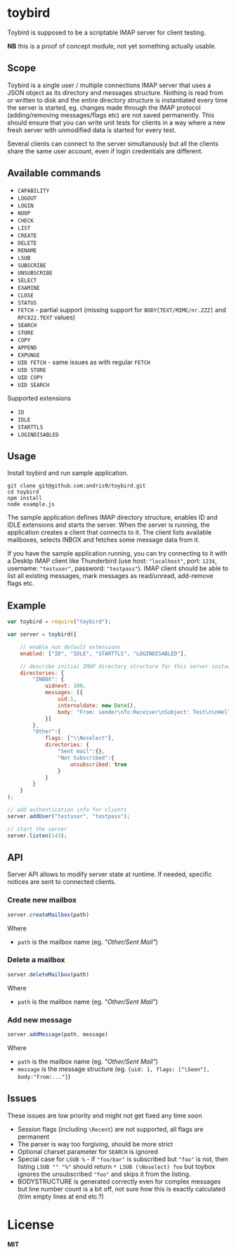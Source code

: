 # toybird

Toybird is supposed to be a scriptable IMAP server for client testing.

**NB** this is a proof of concept module, not yet something actually usable.

## Scope

Toybird is a single user / multiple connections IMAP server that uses a JSON object as its directory and messages structure. Nothing is read from or written to disk and the entire directory structure is instantiated every time the server is started, eg. changes made through the IMAP protocol (adding/removing messages/flags etc) are not saved permanently. This should ensure that you can write unit tests for clients in a way where a new fresh server with unmodified data is started for every test.

Several clients can connect to the server simultanously but all the clients share the same user account, even if login credentials are different.

## Available commands

  * `CAPABILITY`
  * `LOGOUT`
  * `LOGIN`
  * `NOOP`
  * `CHECK`
  * `LIST`
  * `CREATE`
  * `DELETE`
  * `RENAME`
  * `LSUB`
  * `SUBSCRIBE`
  * `UNSUBSCRIBE`
  * `SELECT`
  * `EXAMINE`
  * `CLOSE`
  * `STATUS`
  * `FETCH` - partial support (missing support for `BODY[TEXT/MIME/nr.ZZZ]` and `RFC822.TEXT` values)
  * `SEARCH`
  * `STORE`
  * `COPY`
  * `APPEND`
  * `EXPUNGE`
  * `UID FETCH` - same issues as with regular `FETCH`
  * `UID STORE`
  * `UID COPY`
  * `UID SEARCH`

Supported extensions

  * `ID`
  * `IDLE`
  * `STARTTLS`
  * `LOGINDISABLED`

## Usage

Install toybird and run sample application.

    git clone git@github.com:andris9/toybird.git
    cd toybird
    npm install
    node example.js

The sample application defines IMAP directory structure, enables ID and IDLE extensions and starts the server. When the server is running, the application creates a client that connects to it. The client lists available mailboxes, selects INBOX and fetches some message data from it.

If you have the sample application running, you can try connecting to it with a Desktp IMAP client like Thunderbird (use host: `"localhost"`, port: `1234`, username: `"testuser"`, password: `"testpass"`). IMAP client should be able to list all existing messages, mark messages as read/unread, add-remove flags etc.

## Example

```javascript
var toybird = require("toybird");

var server = toybird({

    // enable non default extensions
    enabled: ["ID", "IDLE", "STARTTLS", "LOGINDISABLED"],

    // describe initial IMAP directory structure for this server instace
    directories: {
        "INBOX": {
            uidnext: 100,
            messages: [{
                uid:1,
                internaldate: new Date(),
                body: "From: sender\nTo:Receiver\nSubject: Test\n\nHello world!"
            }]
        },
        "Other":{
            flags: ["\\Noselect"],
            directories: {
                "Sent mail":{},
                "Not Subscribed":{
                    unsubscribed: true
                }
            }
        }
    }
);

// add authentication info for clients
server.addUser("testuser", "testpass");

// start the server
server.listen(143);
```

## API

Server API allows to modify server state at runtime. If needed, specific notices are sent to connected clients.

### Create new mailbox

```javascript
server.createMailbox(path)
```

Where

  * `path` is the mailbox name (eg. *"Other/Sent Mail"*)

### Delete a mailbox

```javascript
server.deleteMailbox(path)
```

Where

  * `path` is the mailbox name (eg. *"Other/Sent Mail"*)

### Add new message

```javascript
server.addMessage(path, message)
```

Where

  * `path` is the mailbox name (eg. *"Other/Sent Mail"*)
  * `message` is the message structure (eg. `{uid: 1, flags: ["\Seen"], body:"From:..."}`)

## Issues

These issues are low priority and might not get fixed any time soon

  * Session flags (including `\Recent`) are not supported, all flags are permanent
  * The parser is way too forgiving, should be more strict
  * Optional charset parameter for `SEARCH` is ignored
  * Special case for `LSUB %` - if `"foo/bar"` is subscribed but `"foo"` is not, then listing `LSUB "" "%"` should return `* LSUB (\Noselect) foo` but toybox ignores the unsubscribed `"foo"` and skips it from the listing.
  * BODYSTRUCTURE is generated correctly even for complex messages but line number count is a bit off, not sure how this is exactly calculated (trim empty lines at end etc.?)

# License

**MIT**
